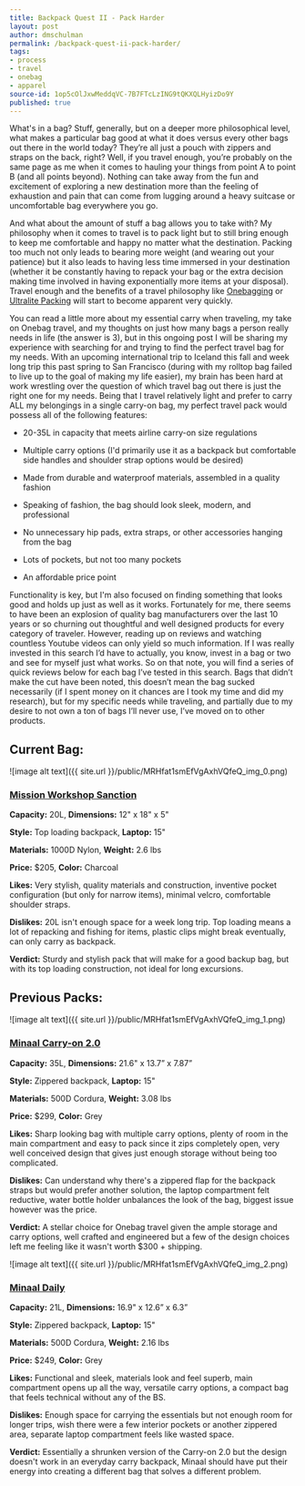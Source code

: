 ```yaml
---
title: Backpack Quest II - Pack Harder
layout: post
author: dmschulman
permalink: /backpack-quest-ii-pack-harder/
tags:
- process
- travel
- onebag
- apparel
source-id: 1op5cOlJxwMeddqVC-7B7FTcLzING9tQKXQLHyizDo9Y
published: true
---
```

What's in a bag? Stuff, generally, but on a deeper more philosophical level, what makes a particular bag good at what it does versus every other bags out there in the world today? They’re all just a pouch with zippers and straps on the back, right? Well, if you travel enough, you’re probably on the same page as me when it comes to hauling your things from point A to point B (and all points beyond). Nothing can take away from the fun and excitement of exploring a new destination more than the feeling of exhaustion and pain that can come from lugging around a heavy suitcase or uncomfortable bag everywhere you go. 

And what about the amount of stuff a bag allows you to take with? My philosophy when it comes to travel is to pack light but to still bring enough to keep me comfortable and happy no matter what the destination. Packing too much not only leads to bearing more weight (and wearing out your patience) but it also leads to having less time immersed in your destination (whether it be constantly having to repack your bag or the extra decision making time involved in having exponentially more items at your disposal). Travel enough and the benefits of a travel philosophy like [Onebagging](https://www.reddit.com/r/onebag/) or [Ultralite Packing](https://www.reddit.com/r/Ultralight/) will start to become apparent very quickly.

You can read a little more about my essential carry when traveling, my take on Onebag travel, and my thoughts on just how many bags a person really needs in life (the answer is 3), but in this ongoing post I will be sharing my experience with searching for and trying to find the perfect travel bag for my needs. With an upcoming international trip to Iceland this fall and week long trip this past spring to San Francisco (during with my rolltop bag failed to live up to the goal of making my life easier), my brain has been hard at work wrestling over the question of which travel bag out there is just the right one for my needs. Being that I travel relatively light and prefer to carry ALL my belongings in a single carry-on bag, my perfect travel pack would possess all of the following features:

* 20-35L in capacity that meets airline carry-on size regulations

* Multiple carry options (I'd primarily use it as a backpack but comfortable side handles and shoulder strap options would be desired)

* Made from durable and waterproof materials, assembled in a quality fashion

* Speaking of fashion, the bag should look sleek, modern, and professional

* No unnecessary hip pads, extra straps, or other accessories hanging from the bag

* Lots of pockets, but not too many pockets

* An affordable price point

Functionality is key, but I'm also focused on finding something that looks good and holds up just as well as it works. Fortunately for me, there seems to have been an explosion of quality bag manufacturers over the last 10 years or so churning out thoughtful and well designed products for every category of traveler. However, reading up on reviews and watching countless Youtube videos can only yield so much information. If I was really invested in this search I’d have to actually, you know, invest in a bag or two and see for myself just what works. So on that note, you will find a series of quick reviews below for each bag I’ve tested in this search. Bags that didn’t make the cut have been noted, this doesn’t mean the bag sucked necessarily (if I spent money on it chances are I took my time and did my research), but for my specific needs while traveling, and partially due to my desire to not own a ton of bags I’ll never use, I’ve moved on to other products.

## Current Bag: 

![image alt text]({{ site.url }}/public/MRHfat1smEfVgAxhVQfeQ_img_0.png)

### [Mission Workshop Sanction](https://missionworkshop.com/collections/backpacks/products/the-sanction-rucksack-backpack)

**Capacity:** 20L, **Dimensions:** 12" x 18" x 5"

**Style:** Top loading backpack, **Laptop:** 15"

**Materials:** 1000D Nylon, **Weight:** 2.6 lbs

**Price:** $205, **Color:** Charcoal

**Likes:** Very stylish, quality materials and construction, inventive pocket configuration (but only for narrow items), minimal velcro, comfortable shoulder straps.

**Dislikes:** 20L isn't enough space for a week long trip. Top loading means a lot of repacking and fishing for items, plastic clips might break eventually, can only carry as backpack.

**Verdict:** Sturdy and stylish pack that will make for a good backup bag, but with its top loading construction, not ideal for long excursions.

## Previous Packs:

![image alt text]({{ site.url }}/public/MRHfat1smEfVgAxhVQfeQ_img_1.png)

### [Minaal Carry-on 2.0](https://www.minaal.com/products/minaal-carry-on-bag)

**Capacity:** 35L, **Dimensions:** 21.6" x 13.7” x 7.87”

**Style:** Zippered backpack, **Laptop:** 15"

**Materials:** 500D Cordura, **Weight:** 3.08 lbs

**Price:** $299, **Color:** Grey

**Likes:** Sharp looking bag with multiple carry options, plenty of room in the main compartment and easy to pack since it zips completely open, very well conceived design that gives just enough storage without being too complicated.

**Dislikes:** Can understand why there's a zippered flap for the backpack straps but would prefer another solution, the laptop compartment felt reductive, water bottle holder unbalances the look of the bag, biggest issue however was the price.

**Verdict:** A stellar choice for Onebag travel given the ample storage and carry options, well crafted and engineered but a few of the design choices left me feeling like it wasn't worth $300 + shipping.

![image alt text]({{ site.url }}/public/MRHfat1smEfVgAxhVQfeQ_img_2.png)

### [Minaal Daily](https://www.minaal.com/products/daily-bag)

**Capacity:** 21L, **Dimensions:** 16.9" x 12.6” x 6.3”

**Style:** Zippered backpack, **Laptop:** 15"

**Materials:** 500D Cordura, **Weight:** 2.16 lbs

**Price:** $249, **Color:** Grey

**Likes:** Functional and sleek, materials look and feel superb, main compartment opens up all the way, versatile carry options, a compact bag that feels technical without any of the BS.

**Dislikes:** Enough space for carrying the essentials but not enough room for longer trips, wish there were a few interior pockets or another zippered area, separate laptop compartment feels like wasted space.

**Verdict:** Essentially a shrunken version of the Carry-on 2.0 but the design doesn't work in an everyday carry backpack, Minaal should have put their energy into creating a different bag that solves a different problem.

